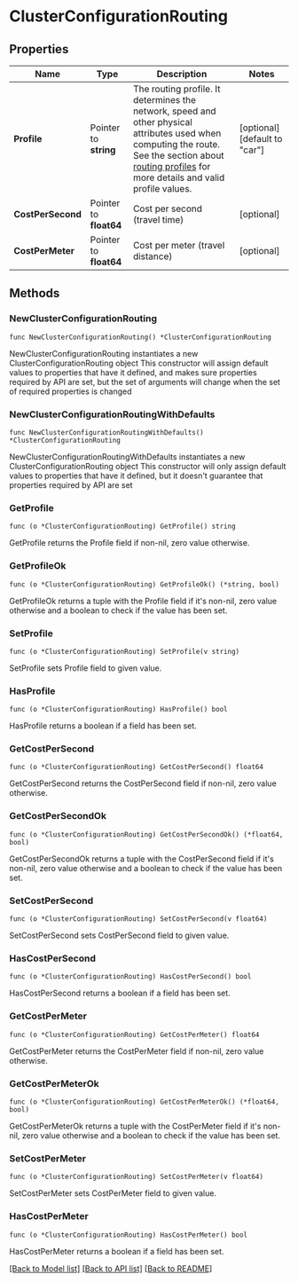 # ClusterConfigurationRouting

## Properties

Name | Type | Description | Notes
------------ | ------------- | ------------- | -------------
**Profile** | Pointer to **string** | The routing profile. It determines the network, speed and other physical attributes used when computing the route. See the section about [routing profiles](#tag/Map-Data-and-Routing-Profiles) for more details and valid profile values. | [optional] [default to "car"]
**CostPerSecond** | Pointer to **float64** | Cost per second (travel time) | [optional] 
**CostPerMeter** | Pointer to **float64** | Cost per meter (travel distance) | [optional] 

## Methods

### NewClusterConfigurationRouting

`func NewClusterConfigurationRouting() *ClusterConfigurationRouting`

NewClusterConfigurationRouting instantiates a new ClusterConfigurationRouting object
This constructor will assign default values to properties that have it defined,
and makes sure properties required by API are set, but the set of arguments
will change when the set of required properties is changed

### NewClusterConfigurationRoutingWithDefaults

`func NewClusterConfigurationRoutingWithDefaults() *ClusterConfigurationRouting`

NewClusterConfigurationRoutingWithDefaults instantiates a new ClusterConfigurationRouting object
This constructor will only assign default values to properties that have it defined,
but it doesn't guarantee that properties required by API are set

### GetProfile

`func (o *ClusterConfigurationRouting) GetProfile() string`

GetProfile returns the Profile field if non-nil, zero value otherwise.

### GetProfileOk

`func (o *ClusterConfigurationRouting) GetProfileOk() (*string, bool)`

GetProfileOk returns a tuple with the Profile field if it's non-nil, zero value otherwise
and a boolean to check if the value has been set.

### SetProfile

`func (o *ClusterConfigurationRouting) SetProfile(v string)`

SetProfile sets Profile field to given value.

### HasProfile

`func (o *ClusterConfigurationRouting) HasProfile() bool`

HasProfile returns a boolean if a field has been set.

### GetCostPerSecond

`func (o *ClusterConfigurationRouting) GetCostPerSecond() float64`

GetCostPerSecond returns the CostPerSecond field if non-nil, zero value otherwise.

### GetCostPerSecondOk

`func (o *ClusterConfigurationRouting) GetCostPerSecondOk() (*float64, bool)`

GetCostPerSecondOk returns a tuple with the CostPerSecond field if it's non-nil, zero value otherwise
and a boolean to check if the value has been set.

### SetCostPerSecond

`func (o *ClusterConfigurationRouting) SetCostPerSecond(v float64)`

SetCostPerSecond sets CostPerSecond field to given value.

### HasCostPerSecond

`func (o *ClusterConfigurationRouting) HasCostPerSecond() bool`

HasCostPerSecond returns a boolean if a field has been set.

### GetCostPerMeter

`func (o *ClusterConfigurationRouting) GetCostPerMeter() float64`

GetCostPerMeter returns the CostPerMeter field if non-nil, zero value otherwise.

### GetCostPerMeterOk

`func (o *ClusterConfigurationRouting) GetCostPerMeterOk() (*float64, bool)`

GetCostPerMeterOk returns a tuple with the CostPerMeter field if it's non-nil, zero value otherwise
and a boolean to check if the value has been set.

### SetCostPerMeter

`func (o *ClusterConfigurationRouting) SetCostPerMeter(v float64)`

SetCostPerMeter sets CostPerMeter field to given value.

### HasCostPerMeter

`func (o *ClusterConfigurationRouting) HasCostPerMeter() bool`

HasCostPerMeter returns a boolean if a field has been set.


[[Back to Model list]](../README.md#documentation-for-models) [[Back to API list]](../README.md#documentation-for-api-endpoints) [[Back to README]](../README.md)


